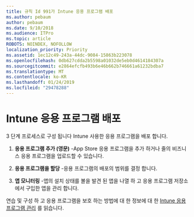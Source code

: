 ```yaml
---
title: 규칙 Id 991가 Intune 응용 프로그램 배포
ms.author: pebaum
author: pebaum
ms.date: 9/10/2018
ms.audience: ITPro
ms.topic: article
ROBOTS: NOINDEX, NOFOLLOW
localization_priority: Priority
ms.assetid: 1ec12c49-243a-44dc-9084-15863b223078
ms.openlocfilehash: 0db627cdda2b5598a01032de5eb0d4614184307a
ms.sourcegitcommit: e2864efcfb493b6e46b662b746661a61232bdba7
ms.translationtype: MT
ms.contentlocale: ko-KR
ms.lasthandoff: 01/24/2019
ms.locfileid: "29478288"
---
```

# <a name="intune-app-deployment"></a>Intune 응용 프로그램 배포

3 단계 프로세스로 구성 됩니다 Intune 사용한 응용 프로그램을 배포 합니다.
  
1. **응용 프로그램 추가 (영문)** -App Store 응용 프로그램을 추가 하거나 줄의 비즈니스 응용 프로그램을 업로드할 수 있습니다. 
    
2. **응용 프로그램을 할당** -응용 프로그램의 배포의 범위를 결정 합니다. 
    
3. **앱 모니터링** -앱의 설치 상태를 볼을 발견 된 앱을 나열 하 고 응용 프로그램 저장소에서 구입한 앱을 관리 합니다. 
    
연습 및 구성 하 고 응용 프로그램을 보호 하는 방법에 대 한 정보에 대 한 [Intune 응용 프로그램 관리](https://docs.microsoft.com/intune/app-management) 를 읽습니다. 
  

